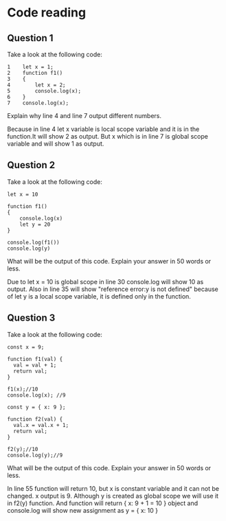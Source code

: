 # Code reading

## Question 1

Take a look at the following code:

```
1    let x = 1;
2    function f1()
3    {
4        let x = 2;
5        console.log(x);
6    }
7    console.log(x);
```

Explain why line 4 and line 7 output different numbers.

Because in line 4 let x variable is local scope variable and it is in the function.It will show 2 as output. But x which is in line 7 is global scope variable and will show 1 as output.

## Question 2

Take a look at the following code:

```
let x = 10

function f1()
{
    console.log(x)
    let y = 20
}

console.log(f1())
console.log(y)
```

What will be the output of this code. Explain your answer in 50 words or less.

Due to let x = 10 is global scope in line 30 console.log will show 10 as output. Also in line 35 will show "reference error:y is not defined" because of let y is a local scope variable, it is defined only in the function.

## Question 3

Take a look at the following code:

```
const x = 9;

function f1(val) {
  val = val + 1;
  return val;
}

f1(x);//10
console.log(x); //9 

const y = { x: 9 };

function f2(val) {
  val.x = val.x + 1;
  return val;
}

f2(y);//10
console.log(y);//9
```

What will be the output of this code. Explain your answer in 50 words or less.

In line 55 function will return 10, but x is constant variable and it can not be changed. x output is 9. Although y is created as global scope we will use it in f2(y) function. And function will return { x: 9 + 1 = 10 } object and console.log will show new assignment as y = { x: 10 }

